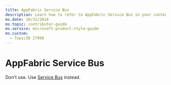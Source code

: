 ```yaml
---
title: AppFabric Service Bus
description: Learn how to refer to AppFabric Service Bus in your content.
ms.date: 10/31/2024
ms.topic: contributor-guide
ms.service: microsoft-product-style-guide
ms.custom:
  - TopicID 27908
---
```



# AppFabric Service Bus

Don't use. Use [Service Bus](~\a_z_names_terms\s\service-bus.md) instead.

